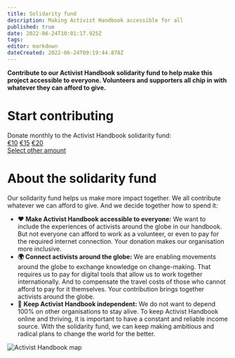 ```yaml
---
title: Solidarity fund
description: Making Activist Handbook accessible for all
published: true
date: 2022-06-24T10:01:17.925Z
tags: 
editor: markdown
dateCreated: 2022-06-24T09:19:44.878Z
---
```


**Contribute to our Activist Handbook solidarity fund to help make this project accessible to everyone. Volunteers and supporters all chip in with whatever they can afford to give.** 

<div class="donations">
  <h1>Start contributing</h1>
  <div>Donate monthly to the Activist Handbook solidarity fund:</div>
  <div class="flex">
    <a href="https://donorbox.org/activisthandbook?default_interval=m&amount=10">€10</a>
    <a href="https://donorbox.org/activisthandbook?default_interval=m&amount=15">€15</a>
    <a href="https://donorbox.org/activisthandbook?default_interval=m&amount=20">€20</a>
  </div>
  <a class="other" href="https://donorbox.org/activisthandbook">Select other amount</a>
</div>

# About the solidarity fund

Our solidarity fund helps us make more impact together. We all contribute whatever we can afford to give. And we decide together how to spend it:

-   **❤️ Make Activist Handbook accessible to everyone:** We want to include the experiences of activists around the globe in our handbook. But not everyone can afford to work as a volunteer, or even to pay for the required internet connection. Your donation makes our organisation more inclusive.
-   **🌍 Connect activists around the globe:** We are enabling movements around the globe to exchange knowledge on change-making. That requires us to pay for digital tools that allow us to work together internationally. And to compensate the travel costs of those who cannot afford to pay for it themselves. Your contribution brings together activists around the globe.
-   💪 **Keep Activist Handbook independent:** We do not want to depend 100% on other organisations to stay alive. To keep Activist Handbook online and thriving, it is important to have a constant and reliable income source. With the solidarity fund, we can keep making ambitious and radical plans to change the world for the better.

![Activist Handbook map](/map.png)
